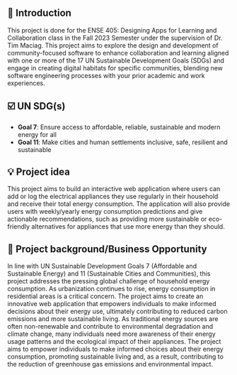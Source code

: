 ## 📍 Introduction
This project is done for the ENSE 405: Designing Apps for Learning and Collaboration class in the Fall 2023 Semester under the supervision of Dr. Tim Maciag. This project aims to explore the design and development of community-focused software to enhance collaboration and learning aligned with one or more of the 17 UN Sustainable Development Goals (SDGs) and engage in creating digital habitats for specific communities, blending new software engineering processes with your prior academic and work experiences.

## ☑️ UN SDG(s)
- **Goal 7**: Ensure access to affordable, reliable, sustainable and modern energy for all
- **Goal 11**: Make cities and human settlements inclusive, safe, resilient and sustainable

## 💡 Project idea
This project aims to build an interactive web application where users can add or log the electrical appliances they use regularly in their household and receive their total energy consumption. The application will also provide users with weekly/yearly energy consumption predictions and give actionable recommendations, such as providing more sustainable or eco-friendly alternatives for appliances that use more energy than they should.

## 🧭 Project background/Business Opportunity
In line with UN Sustainable Development Goals 7 (Affordable and Sustainable Energy) and 11 (Sustainable Cities and Communities), this project addresses the pressing global challenge of household energy consumption. As urbanization continues to rise, energy consumption in residential areas is a critical concern. The project aims to create an innovative web application that empowers individuals to make informed decisions about their energy use, ultimately contributing to reduced carbon emissions and more sustainable living. As traditional energy sources are often non-renewable and contribute to environmental degradation and climate change, many individuals need more awareness of their energy usage patterns and the ecological impact of their appliances. The project aims to empower individuals to make informed choices about their energy consumption, promoting sustainable living and, as a result, contributing to the reduction of greenhouse gas emissions and environmental impact.
